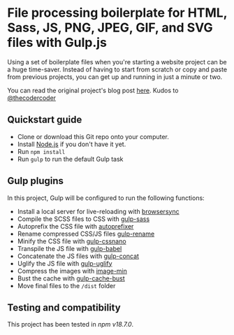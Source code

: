 # File processing boilerplate for HTML, Sass, JS, PNG, JPEG, GIF, and SVG files with Gulp.js

Using a set of boilerplate files when you're starting a website project can be a huge time-saver. Instead of having to start from scratch or copy and paste from previous projects, you can get up and running in just a minute or two.

You can read the original project's blog post [here](https://coder-coder.com/gulp-4-walk-through).
Kudos to [@thecodercoder](https://github.com/thecodercoder)

## Quickstart guide

* Clone or download this Git repo onto your computer.
* Install [Node.js](https://nodejs.org/en/) if you don't have it yet.
* Run `npm install`
* Run `gulp` to run the default Gulp task

## Gulp plugins

In this project, Gulp will be configured to run the following functions:

* Install a local server for live-reloading with [browsersync](https://www.npmjs.com/package/browser-sync)
* Compile the SCSS files to CSS with [gulp-sass](https://www.npmjs.com/package/gulp-sass)
* Autoprefix the CSS file with [autoprefixer](https://www.npmjs.com/package/gulp-autoprefixer)
* Rename compressed CSS/JS files [gulp-rename](https://www.npmjs.com/package/gulp-rename)
* Minify the CSS file with [gulp-cssnano](https://www.npmjs.com/package/gulp-cssnano)
* Transpile the JS file with [gulp-babel](https://www.npmjs.com/package/gulp-babel)
* Concatenate the JS files with [gulp-concat](https://www.npmjs.com/package/gulp-concat)
* Uglify the JS file with [gulp-uglify](https://www.npmjs.com/package/gulp-uglify)
* Compress the images with [image-min](https://www.npmjs.com/package/gulp-imagemin)
* Bust the cache with [gulp-cache-bust](https://www.npmjs.com/package/gulp-cache-bust)
* Move final files to the `/dist` folder

## Testing and compatibility

This project has been tested in *npm v18.7.0*.
